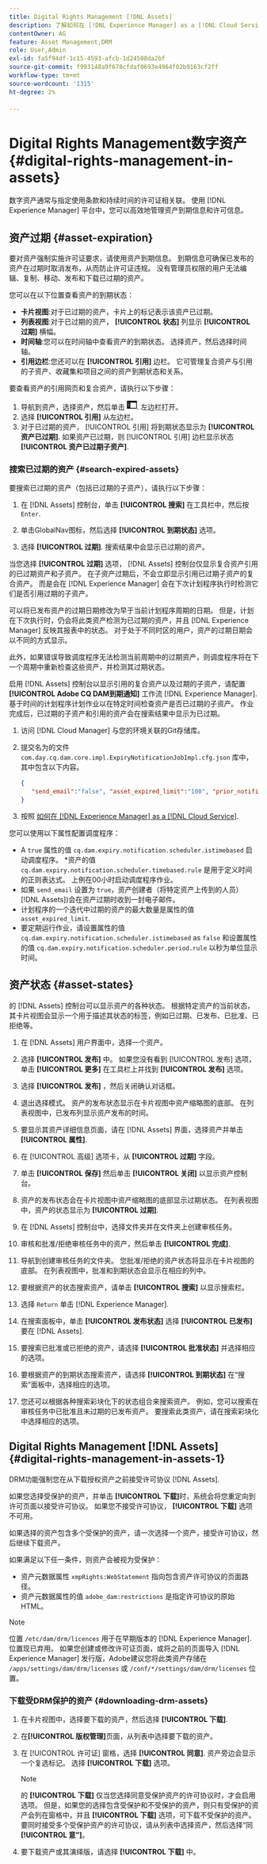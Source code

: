 ```yaml
---
title: Digital Rights Management [!DNL Assets]
description: 了解如何在 [!DNL Experience Manager] as a [!DNL Cloud Service].
contentOwner: AG
feature: Asset Management,DRM
role: User,Admin
exl-id: fa5f94df-1c15-4593-afcb-1d24508da2bf
source-git-commit: f993148a9f678cfdaf0693e4964f02b9163cf2ff
workflow-type: tm+mt
source-wordcount: '1315'
ht-degree: 2%

---
```


# Digital Rights Management数字资产 {#digital-rights-management-in-assets}

数字资产通常与指定使用条款和持续时间的许可证相关联。 使用 [!DNL Experience Manager] 平台中，您可以高效地管理资产到期信息和许可信息。

## 资产过期 {#asset-expiration}

要对资产强制实施许可证要求，请使用资产到期信息。 到期信息可确保已发布的资产在过期时取消发布，从而防止许可证违规。 没有管理员权限的用户无法编辑、复制、移动、发布和下载已过期的资产。

您可以在以下位置查看资产的到期状态：

* **卡片视图**:对于已过期的资产，卡片上的标记表示该资产已过期。
* **列表视图**:对于已过期的资产， **[!UICONTROL 状态]** 列显示 **[!UICONTROL 过期]** 横幅。
* **时间轴**:您可以在时间轴中查看资产的到期状态。 选择资产，然后选择时间轴。
* **引用边栏**:您还可以在 **[!UICONTROL 引用]** 边栏。 它可管理复合资产与引用的子资产、收藏集和项目之间的资产到期状态和关系。

要查看资产的引用网页和复合资产，请执行以下步骤：

1. 导航到资产，选择资产，然后单击 ![左边栏内容引用图标](assets/do-not-localize/content-rail-icon.png). 左边栏打开。
1. 选择 **[!UICONTROL 引用]** 从左边栏。
1. 对于已过期的资产， [!UICONTROL 引用] 将到期状态显示为 **[!UICONTROL 资产已过期]**. 如果资产已过期，则 [!UICONTROL 引用] 边栏显示状态 **[!UICONTROL 资产已过期子资产]**.

### 搜索已过期的资产 {#search-expired-assets}

要搜索已过期的资产（包括已过期的子资产），请执行以下步骤：

1. 在 [!DNL Assets] 控制台，单击 **[!UICONTROL 搜索]** 在工具栏中，然后按 `Enter`.

1. 单击GlobalNav图标，然后选择 **[!UICONTROL 到期状态]** 选项。

1. 选择 **[!UICONTROL 过期]**. 搜索结果中会显示已过期的资产。

当您选择 **[!UICONTROL 过期]** 选项， [!DNL Assets] 控制台仅显示复合资产引用的已过期资产和子资产。 在子资产过期后，不会立即显示引用已过期子资产的复合资产。 而是会在 [!DNL Experience Manager] 会在下次计划程序执行时检测它们是否引用过期的子资产。

可以将已发布资产的过期日期修改为早于当前计划程序周期的日期。 但是，计划在下次执行时，仍会将此类资产检测为已过期的资产，并且 [!DNL Experience Manager] 反映其报表中的状态。 对于处于不同时区的用户，资产的过期日期会以不同的方式显示。

此外，如果错误导致调度程序无法检测当前周期中的过期资产，则调度程序将在下一个周期中重新检查这些资产，并检测其过期状态。

启用 [!DNL Assets] 控制台以显示引用的复合资产以及过期的子资产，请配置 **[!UICONTROL Adobe CQ DAM到期通知]** 工作流 [!DNL Experience Manager]. 基于时间的计划程序计划作业以在特定时间检查资产是否已过期的子资产。 作业完成后，已过期的子资产和引用的资产会在搜索结果中显示为已过期。

1. 访问 [!DNL Cloud Manager] 与您的环境关联的Git存储库。
1. 提交名为的文件 `com.day.cq.dam.core.impl.ExpiryNotificationJobImpl.cfg.json` 库中，其中包含以下内容。

   ```json
   {
      "send_email":"false", "asset_expired_limit":"100", "prior_notification_seconds":"86400", "cq.dam.expiry.notification.url.protocol":"http", "cq.dam.expiry.notification.scheduler.istimebased":"true", "cq.dam.expiry.notification.scheduler.period.rule":"10", "cq.dam.expiry.notification.scheduler.timebased.rule":"0 0 0 * * ?"
   }
   ```

1. 按照 [如何在 [!DNL Experience Manager] as a [!DNL Cloud Service]](/help/implementing/deploying/configuring-osgi.md).

您可以使用以下属性配置调度程序：

* A `true` 属性的值 `cq.dam.expiry.notification.scheduler.istimebased` 启动调度程序。 *资产的值 `cq.dam.expiry.notification.scheduler.timebased.rule` 是用于定义时间的正则表达式。 上例在00小时启动调度程序作业。
* 如果 `send_email` 设置为 `true`，资产创建者（将特定资产上传到的人员） [!DNL Assets])会在资产过期时收到一封电子邮件。
* 计划程序的一个迭代中过期的资产的最大数量是属性的值 `asset_expired_limit`.
* 要定期运行作业，请设置属性的值 `cq.dam.expiry.notification.scheduler.istimebased` as `false` 和设置属性的值 `cq.dam.expiry.notification.scheduler.period.rule` 以秒为单位显示时间。

<!-- TBD: Web Console not available in CS.

1. Open [!DNL Experience Manager] Configuration Manager.
1. Choose **[!UICONTROL Adobe CQ DAM Expiry Notification]**. By default, **[!UICONTROL Time-based Scheduler]** is selected, which 

1.  For example, the example expression '0 0 0 &ast; &ast; ?' triggers the job at 0000 hrs.

1. Select **[!UICONTROL send email]** to receive emails when an asset expires.

1. In the **[!UICONTROL Prior notification in seconds]** field, specify the time in seconds before the asset expiry when you want to receive a notification. If you are an administrator or the asset creator, you receive a message before the expiration of the asset. After the asset expiry, you receive another notification that confirms the expiration. In addition, the expired asset is deactivated.

1. Select **[!UICONTROL Save]**.
-->

## 资产状态 {#asset-states}

的 [!DNL Assets] 控制台可以显示资产的各种状态。 根据特定资产的当前状态，其卡片视图会显示一个用于描述其状态的标签，例如已过期、已发布、已批准、已拒绝等。

1. 在 [!DNL Assets] 用户界面中，选择一个资产。

1. 选择 **[!UICONTROL 发布]** 中。 如果您没有看到 [!UICONTROL 发布] 选项，单击 **[!UICONTROL 更多]** 在工具栏上并找到 **[!UICONTROL 发布]** 选项。

1. 选择 **[!UICONTROL 发布]** ，然后关闭确认对话框。

1. 退出选择模式。 资产的发布状态显示在卡片视图中资产缩略图的底部。 在列表视图中，已发布列显示资产发布的时间。

1. 要显示其资产详细信息页面，请在 [!DNL Assets] 界面，选择资产并单击 **[!UICONTROL 属性]**.

1. 在 [!UICONTROL 高级] 选项卡，从 **[!UICONTROL 过期]** 字段。

1. 单击 **[!UICONTROL 保存]** 然后单击 **[!UICONTROL 关闭]** 以显示资产控制台。

1. 资产的发布状态会在卡片视图中资产缩略图的底部显示过期状态。 在列表视图中，资产的状态显示为 **[!UICONTROL 过期]**.

1. 在 [!DNL Assets] 控制台中，选择文件夹并在文件夹上创建审核任务。

1. 审核和批准/拒绝审核任务中的资产，然后单击 **[!UICONTROL 完成]**.

1. 导航到创建审核任务的文件夹。 您批准/拒绝的资产状态将显示在卡片视图的底部。 在列表视图中，批准和到期状态会显示在相应的列中。

1. 要根据资产的状态搜索资产，请单击 **[!UICONTROL 搜索]** 以显示搜索栏。

1. 选择 `Return` 单击 [!DNL Experience Manager].

1. 在搜索面板中，单击 **[!UICONTROL 发布状态]** 选择 **[!UICONTROL 已发布]** 要在 [!DNL Assets].

1. 要搜索已批准或已拒绝的资产，请选择 **[!UICONTROL 批准状态]** 并选择相应的选项。

1. 要根据资产的到期状态搜索资产，请选择 **[!UICONTROL 到期状态]** 在“搜索”面板中，选择相应的选项。

1. 您还可以根据各种搜索彩块化下的状态组合来搜索资产。 例如，您可以搜索在审核任务中已批准且未过期的已发布资产。 要搜索此类资产，请在搜索彩块化中选择相应的选项。

## Digital Rights Management [!DNL Assets] {#digital-rights-management-in-assets-1}

DRM功能强制您在从下载授权资产之前接受许可协议 [!DNL Assets].

如果您选择受保护的资产，并单击 **[!UICONTROL 下载]**&#x200B;时，系统会将您重定向到许可页面以接受许可协议。 如果您不接受许可协议， **[!UICONTROL 下载]** 选项不可用。

如果选择的资产包含多个受保护的资产，请一次选择一个资产，接受许可协议，然后继续下载资产。

如果满足以下任一条件，则资产会被视为受保护：

* 资产元数据属性 `xmpRights:WebStatement` 指向包含资产许可协议的页面路径。
* 资产元数据属性的值 `adobe_dam:restrictions` 是指定许可协议的原始HTML。

>[!NOTE]
>
>位置 `/etc/dam/drm/licences` 用于在早期版本的 [!DNL Experience Manager]. 位置现已弃用。 如果您创建或修改许可证页面，或将之前的页面导入 [!DNL Experience Manager] 发行版，Adobe建议您将此类资产存储在 `/apps/settings/dam/drm/licenses` 或 `/conf/*/settings/dam/drm/licenses` 位置。

### 下载受DRM保护的资产 {#downloading-drm-assets}

1. 在卡片视图中，选择要下载的资产，然后选择 **[!UICONTROL 下载]**.
1. 在&#x200B;**[!UICONTROL 版权管理]**&#x200B;页面，从列表中选择要下载的资产。
1. 在 [!UICONTROL 许可证] 窗格，选择 **[!UICONTROL 同意]**. 资产旁边会显示一个复选标记。 选择 **[!UICONTROL 下载]** 选项。

   >[!NOTE]
   >
   >的 **[!UICONTROL 下载]** 仅当您选择同意受保护资产的许可协议时，才会启用选项。 但是，如果您的选择包含受保护和不受保护的资产，则只有受保护的资产会列在窗格中，并且 **[!UICONTROL 下载]** 选项，可下载不受保护的资产。 要同时接受多个受保护资产的许可协议，请从列表中选择资产，然后选择“同 **[!UICONTROL 意”]**。

1. 要下载资产或其演绎版，请选择 **[!UICONTROL 下载]** 中。
